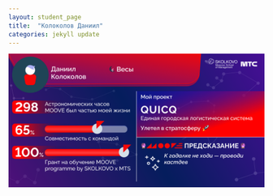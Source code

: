 ```yaml
---
layout: student_page
title:  "Колоколов Даниил"
categories: jekyll update
---
```

<img class="img-fluid" src="/img/posts/Колоколов Даниил.png" alt="moove-1">
